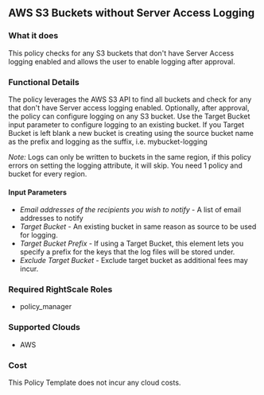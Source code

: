 ## AWS S3 Buckets without Server Access Logging

### What it does

This policy checks for any S3 buckets that don't have Server Access logging enabled and allows the user to enable logging after approval.

### Functional Details
The policy leverages the AWS S3 API to find all buckets and check for any that don't have Server access logging enabled. Optionally, after approval, the policy can configure logging on any S3 bucket.  Use the Target Bucket input parameter to configure logging to an existing bucket.  If you Target Bucket is left blank a new bucket is creating using the source bucket name as the prefix and logging as the suffix, i.e. mybucket-logging

*Note:* Logs can only be written to buckets in the same region, if this policy errors on setting the logging attribute, it will skip. You need 1 policy and bucket for every region. 

#### Input Parameters
- *Email addresses of the recipients you wish to notify* - A list of email addresses to notify
- *Target Bucket* - An existing bucket in same reason as source to be used for logging.  
- *Target Bucket Prefix* - If using a Target Bucket, this element lets you specify a prefix for the keys that the log files will be stored under.
- *Exclude Target Bucket* - Exclude target bucket as additional fees may incur. 

### Required RightScale Roles
- policy_manager

### Supported Clouds
- AWS

### Cost
This Policy Template does not incur any cloud costs.
